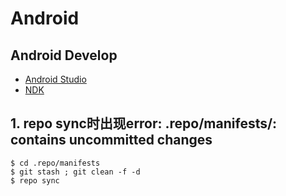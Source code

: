 # Android 

## Android Develop

- [Android Studio](https://developer.android.com/studio/)
- [NDK](https://developer.android.com/ndk/downloads/)

## 1. repo sync时出现error: .repo/manifests/: contains uncommitted changes
```Shell
$ cd .repo/manifests
$ git stash ; git clean -f -d
$ repo sync
```
